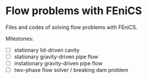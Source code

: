 # Flow problems with FEniCS

Files and codes of solving flow problems with FEniCS.

Milestones:
- [ ] stationary lid-driven cavity
- [ ] stationary gravity-driven pipe flow
- [ ] instationary gravity-driven pipe flow
- [ ] two-phase flow solver / breaking dam problem
